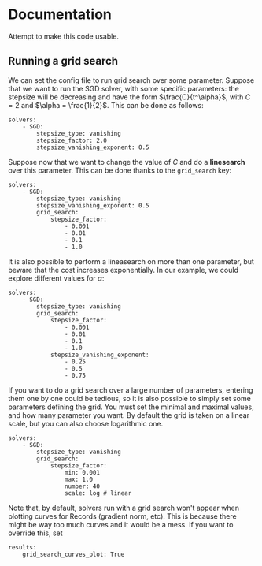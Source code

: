 # Documentation

Attempt to make this code usable.

## Running a grid search

We can set the config file to run grid search over some parameter. 
Suppose that we want to run the SGD solver, with some specific parameters: the stepsize will be decreasing and have the form $\frac{C}{t^\alpha}$, with $C=2$ and $\alpha = \frac{1}{2}$. This can be done as follows:

```
solvers: 
    - SGD:
        stepsize_type: vanishing
        stepsize_factor: 2.0
        stepsize_vanishing_exponent: 0.5
```

Suppose now that we want to change the value of $C$ and do a **linesearch** over this parameter. This can be done thanks to the `grid_search` key:

```
solvers: 
    - SGD:
        stepsize_type: vanishing
        stepsize_vanishing_exponent: 0.5
        grid_search:
            stepsize_factor:
                - 0.001
                - 0.01
                - 0.1
                - 1.0
```

It is also possible to perform a lineasearch on more than one parameter, but beware that the cost increases exponentially.
In our example, we could explore different values for $\alpha$:

```
solvers: 
    - SGD:
        stepsize_type: vanishing
        grid_search:
            stepsize_factor:
                - 0.001
                - 0.01
                - 0.1
                - 1.0
            stepsize_vanishing_exponent:
                - 0.25
                - 0.5
                - 0.75
```

If you want to do a grid search over a large number of parameters, entering them one by one could be tedious, so it is also possible to simply set some parameters defining the grid. You must set the minimal and maximal values, and how many parameter you want. By default the grid is taken on a linear scale, but you can also choose logarithmic one.

```
solvers: 
    - SGD:
        stepsize_type: vanishing
        grid_search:
            stepsize_factor:
                min: 0.001
                max: 1.0
                number: 40
                scale: log # linear
```

Note that, by default, solvers run with a grid search won't appear when plotting curves for Records (gradient norm, etc). This is because there might be way too much curves and it would be a mess. If you want to override this, set

```
results: 
    grid_search_curves_plot: True
```